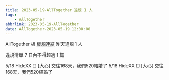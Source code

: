 ```yaml
---
title: 2023-05-19-AllTogether 違規 1 人
tags:
    - AllTogether
abbrlink: 2023-05-19-AllTogether
date: AllTogether-2023-05-19 12:00:00
---
```

AllTogether 板 [板規連結](https://www.ptt.cc/bbs/AllTogether/M.1643211430.A.5FB.html)
昨天違規 1 人
<!-- more -->

違規清單
7 日內不得超過 1 篇

5/18 HideXX □ [大心] 交往168天，我們520結婚了
5/18 HideXX □ [大心] 交往168天，我們520結婚了